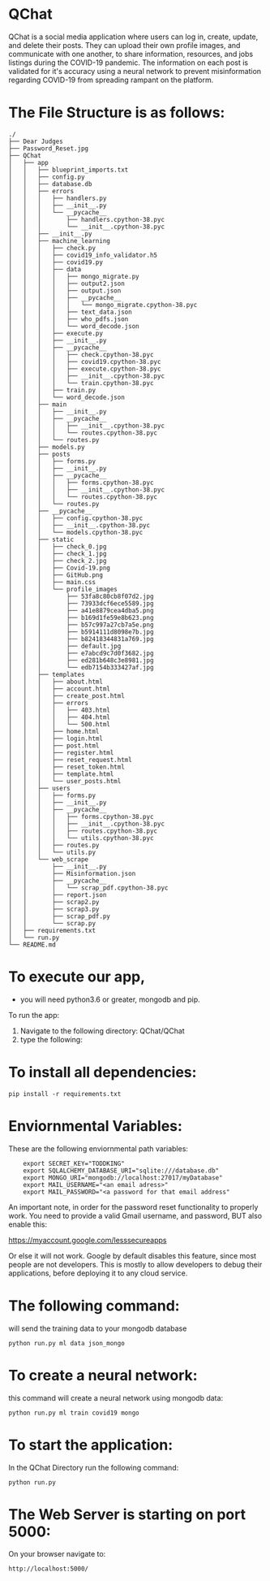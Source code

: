 # QChat
QChat is a social media application where users can log in, create, update, and delete their posts. They can upload their own profile images, and communicate with one another, to share information, resources, and jobs listings during the COVID-19 pandemic. The information on each post is validated for it's accuracy using a neural network to prevent misinformation regarding COVID-19 from spreading rampant on the platform. 

# The File Structure is as follows:

```
./
├── Dear Judges
├── Password_Reset.jpg
├── QChat
│   ├── app
│   │   ├── blueprint_imports.txt
│   │   ├── config.py
│   │   ├── database.db
│   │   ├── errors
│   │   │   ├── handlers.py
│   │   │   ├── __init__.py
│   │   │   └── __pycache__
│   │   │       ├── handlers.cpython-38.pyc
│   │   │       └── __init__.cpython-38.pyc
│   │   ├── __init__.py
│   │   ├── machine_learning
│   │   │   ├── check.py
│   │   │   ├── covid19_info_validator.h5
│   │   │   ├── covid19.py
│   │   │   ├── data
│   │   │   │   ├── mongo_migrate.py
│   │   │   │   ├── output2.json
│   │   │   │   ├── output.json
│   │   │   │   ├── __pycache__
│   │   │   │   │   └── mongo_migrate.cpython-38.pyc
│   │   │   │   ├── text_data.json
│   │   │   │   ├── who_pdfs.json
│   │   │   │   └── word_decode.json
│   │   │   ├── execute.py
│   │   │   ├── __init__.py
│   │   │   ├── __pycache__
│   │   │   │   ├── check.cpython-38.pyc
│   │   │   │   ├── covid19.cpython-38.pyc
│   │   │   │   ├── execute.cpython-38.pyc
│   │   │   │   ├── __init__.cpython-38.pyc
│   │   │   │   └── train.cpython-38.pyc
│   │   │   ├── train.py
│   │   │   └── word_decode.json
│   │   ├── main
│   │   │   ├── __init__.py
│   │   │   ├── __pycache__
│   │   │   │   ├── __init__.cpython-38.pyc
│   │   │   │   └── routes.cpython-38.pyc
│   │   │   └── routes.py
│   │   ├── models.py
│   │   ├── posts
│   │   │   ├── forms.py
│   │   │   ├── __init__.py
│   │   │   ├── __pycache__
│   │   │   │   ├── forms.cpython-38.pyc
│   │   │   │   ├── __init__.cpython-38.pyc
│   │   │   │   └── routes.cpython-38.pyc
│   │   │   └── routes.py
│   │   ├── __pycache__
│   │   │   ├── config.cpython-38.pyc
│   │   │   ├── __init__.cpython-38.pyc
│   │   │   └── models.cpython-38.pyc
│   │   ├── static
│   │   │   ├── check_0.jpg
│   │   │   ├── check_1.jpg
│   │   │   ├── check_2.jpg
│   │   │   ├── Covid-19.png
│   │   │   ├── GitHub.png
│   │   │   ├── main.css
│   │   │   └── profile_images
│   │   │       ├── 53fa8c80cb8f07d2.jpg
│   │   │       ├── 73933dcf6ece5589.jpg
│   │   │       ├── a41e8879cea4dba5.png
│   │   │       ├── b169d1fe59e8b623.png
│   │   │       ├── b57c997a27cb7a5e.png
│   │   │       ├── b5914111d8098e7b.jpg
│   │   │       ├── b82418344831a769.jpg
│   │   │       ├── default.jpg
│   │   │       ├── e7abcd9c7d0f3682.jpg
│   │   │       ├── ed281b648c3e8981.jpg
│   │   │       └── edb7154b333427af.jpg
│   │   ├── templates
│   │   │   ├── about.html
│   │   │   ├── account.html
│   │   │   ├── create_post.html
│   │   │   ├── errors
│   │   │   │   ├── 403.html
│   │   │   │   ├── 404.html
│   │   │   │   └── 500.html
│   │   │   ├── home.html
│   │   │   ├── login.html
│   │   │   ├── post.html
│   │   │   ├── register.html
│   │   │   ├── reset_request.html
│   │   │   ├── reset_token.html
│   │   │   ├── template.html
│   │   │   └── user_posts.html
│   │   ├── users
│   │   │   ├── forms.py
│   │   │   ├── __init__.py
│   │   │   ├── __pycache__
│   │   │   │   ├── forms.cpython-38.pyc
│   │   │   │   ├── __init__.cpython-38.pyc
│   │   │   │   ├── routes.cpython-38.pyc
│   │   │   │   └── utils.cpython-38.pyc
│   │   │   ├── routes.py
│   │   │   └── utils.py
│   │   └── web_scrape
│   │       ├── __init__.py
│   │       ├── Misinformation.json
│   │       ├── __pycache__
│   │       │   └── scrap_pdf.cpython-38.pyc
│   │       ├── report.json
│   │       ├── scrap2.py
│   │       ├── scrap3.py
│   │       ├── scrap_pdf.py
│   │       └── scrap.py
│   ├── requirements.txt
│   └── run.py
└── README.md
```

# To execute our app, 
- you will need python3.6 or greater, mongodb and pip.

To run the app:

1. Navigate to the following directory:  QChat/QChat
2. type the following: 
    
# To install all dependencies:
        
    pip install -r requirements.txt

# Enviornmental Variables: 
These are the following enviornmental path variables:

        export SECRET_KEY="TODDKING"
        export SQLALCHEMY_DATABASE_URI="sqlite:///database.db"
        export MONGO_URI="mongodb://localhost:27017/myDatabase"
        export MAIL_USERNAME="<an email adress>"
        export MAIL_PASSWORD="<a password for that email address"

An important note, in order for the password reset functionality to properly work. 
You need to provide a valid Gmail username, and password, BUT also enable this:

https://myaccount.google.com/lesssecureapps

Or else it will not work. Google by default disables this feature, since most people are not developers.
This is mostly to allow developers to debug their applications, before deploying it to any cloud service.

# The following command: 
will send the training data to your mongodb database
    
    python run.py ml data json_mongo 

# To create a neural network: 
this command will create a neural network using mongodb data:
    
    python run.py ml train covid19 mongo 

# To start the application: 
In the QChat Directory run the following command:

    python run.py 

# The Web Server is starting on port 5000:
On your browser navigate to:

    http://localhost:5000/
